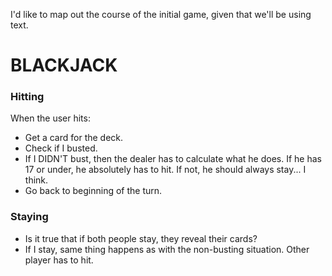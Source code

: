 I'd like to map out the course of the initial game, given that we'll
be using text.

# BLACKJACK #

### Hitting ###

When the user hits:
* Get a card for the deck.
* Check if I busted.
* If I DIDN'T bust, then the dealer has to calculate what he does. If he has 17 or under, he absolutely has to hit. If not, he should always stay... I think.
* Go back to beginning of the turn.

### Staying ###

* Is it true that if both people stay, they reveal their cards?
* If I stay, same thing happens as with the non-busting situation. Other player has to hit.
